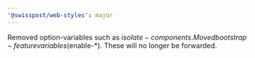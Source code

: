 ```yaml
---
'@swisspost/web-styles': major
---
```


Removed option-variables such as $isolate-components.
Moved bootstrap-feature variables ($enable-\*). These will no longer be forwarded.
